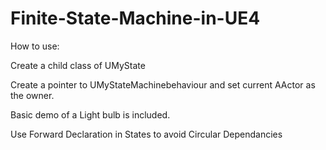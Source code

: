 # Finite-State-Machine-in-UE4
How to use:

Create a child class of UMyState 

Create a pointer to UMyStateMachinebehaviour and set current AActor as the owner.

Basic demo of a Light bulb is included.

Use Forward Declaration in States to avoid Circular Dependancies
